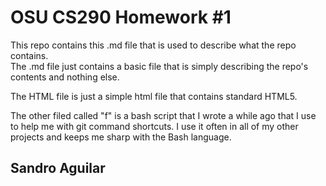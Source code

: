 # OSU CS290 Homework #1
This repo contains this .md file that is used to describe what the repo contains.<br />
The .md file just contains a basic file that is simply describing the repo's contents and nothing else.

The HTML file is just a simple html file that contains standard HTML5.

The other filed called "f" is a bash script that I wrote a while ago that I use to help me with git command shortcuts. I use it often in all of my other projects and keeps me sharp with the Bash language.

## Sandro Aguilar

